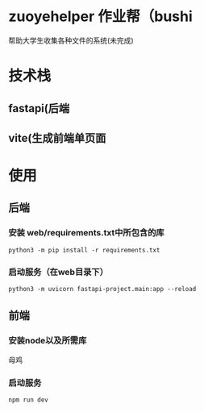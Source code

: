 # zuoyehelper 作业帮（bushi
帮助大学生收集各种文件的系统(未完成)
# 技术栈
## fastapi(后端
## vite(生成前端单页面
# 使用
## 后端
### 安装 web/requirements.txt中所包含的库
```
python3 -m pip install -r requirements.txt
```
### 启动服务（在web目录下）
```
python3 -m uvicorn fastapi-project.main:app --reload
````
## 前端
### 安装node以及所需库
母鸡
### 启动服务
```
npm run dev
```
